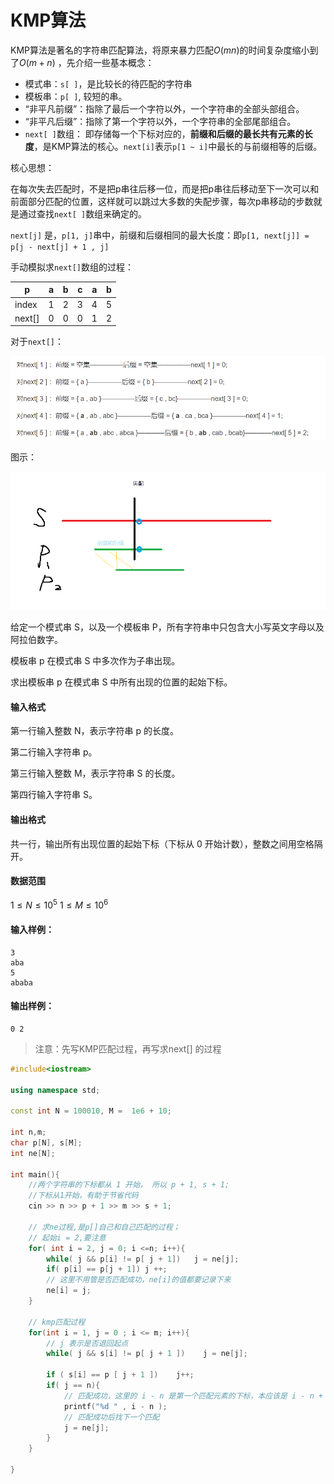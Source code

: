# KMP算法

KMP算法是著名的字符串匹配算法，将原来暴力匹配$O(mn)$的时间复杂度缩小到了$O(m+n)$  ，先介绍一些基本概念：

* 模式串：`s[ ]`，是比较长的待匹配的字符串
* 模板串：`p[ ]`, 较短的串。
* “非平凡前缀”：指除了最后一个字符以外，一个字符串的全部头部组合。
* “非平凡后缀”：指除了第一个字符以外，一个字符串的全部尾部组合。
* `next[ ]`数组： 即存储每一个下标对应的，**前缀和后缀的最长共有元素的长度**，是KMP算法的核心。`next[i]`表示`p[1 ~ i]`中最长的与前缀相等的后缀。

核心思想：

在每次失去匹配时，不是把p串往后移一位，而是把p串往后移动至下一次可以和前面部分匹配的位置，这样就可以跳过大多数的失配步骤，每次p串移动的步数就是通过查找`next[ ]`数组来确定的。

`next[j]` 是，`p[1, j]`串中，前缀和后缀相同的最大长度：即`p[1, next[j]] = p[j - next[j] + 1 , j]` 

手动模拟求`next[]`数组的过程：

| p      |  a   |  b   |  c   |  a   |  b   |
| ------ | :--: | :--: | :--: | :--: | :--: |
| index  |  1   |  2   |  3   |  4   |  5   |
| next[] |  0   |  0   |  0   |  1   |  2   |

对于`next[]`：

![image-20220404225151248](KMP算法.assets/image-20220404225151248.png)

图示：

![image-20210726103534914](KMP算法.assets/image-20210726103534914.png)



给定一个模式串 S，以及一个模板串 P，所有字符串中只包含大小写英文字母以及阿拉伯数字。

模板串 p 在模式串 S 中多次作为子串出现。

求出模板串 p 在模式串 S 中所有出现的位置的起始下标。

#### 输入格式

第一行输入整数 N，表示字符串 p 的长度。

第二行输入字符串 p。

第三行输入整数 M，表示字符串 S 的长度。

第四行输入字符串 S。

#### 输出格式

共一行，输出所有出现位置的起始下标（下标从 0 开始计数），整数之间用空格隔开。

#### 数据范围

$1≤N≤10^5$
$1≤M≤10^6$

#### 输入样例：

```
3
aba
5
ababa
```

#### 输出样例：

```
0 2
```



> 注意：先写KMP匹配过程，再写求next[] 的过程

```C++
#include<iostream>

using namespace std;

const int N = 100010, M =  1e6 + 10;

int n,m;
char p[N], s[M];
int ne[N];

int main(){
    //两个字符串的下标都从 1 开始， 所以 p + 1, s + 1;
    //下标从1开始，有助于节省代码
    cin >> n >> p + 1 >> m >> s + 1;
    
    // 求ne过程,是p[]自己和自己匹配的过程；
    // 起始i = 2,要注意
    for( int i = 2, j = 0; i <=n; i++){
        while( j && p[i] != p[ j + 1])   j = ne[j];
        if( p[i] == p[j + 1]) j ++;
        // 这里不用管是否匹配成功，ne[i]的值都要记录下来
        ne[i] = j;
    }
    
    // kmp匹配过程
    for(int i = 1, j = 0 ; i <= m; i++){
        // j 表示是否退回起点
        while( j && s[i] != p[ j + 1 ])    j = ne[j];
        
        if ( s[i] == p [ j + 1 ])    j++;
        if( j == n){
            // 匹配成功，这里的 i - n 是第一个匹配元素的下标，本应该是 i - n + 1， 由于数组是从1开始计数，所以为 i - n
            printf("%d " , i - n );
            // 匹配成功后找下一个匹配
            j = ne[j];
        }
    }
    
}
```

